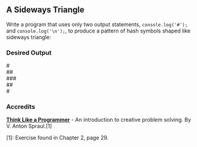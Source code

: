 ## A Sideways Triangle

Write a program that uses only two output statements, `console.log('#');` and `console.log('\n');`, to produce a pattern of hash symbols shaped like sideways triangle:

### Desired Output
\#<br />
\##<br />
\###<br />
\##<br />
\#<br />

### Accredits

**[Think Like a Programmer](https://nostarch.com/thinklikeaprogrammer "no starch press")** - An introduction to creative problem solving. By V. Anton Spraul.[1]

[1]: Exercise found in Chapter 2, page 29.